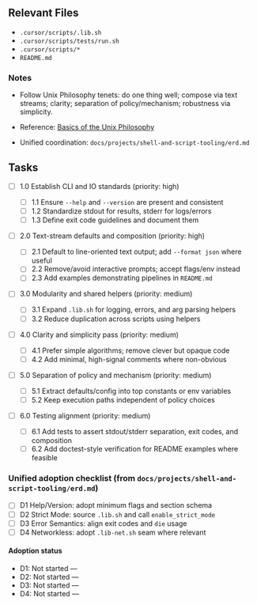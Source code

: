 ## Relevant Files

- `.cursor/scripts/.lib.sh`
- `.cursor/scripts/tests/run.sh`
- `.cursor/scripts/*`
- `README.md`

### Notes

- Follow Unix Philosophy tenets: do one thing well; compose via text streams; clarity; separation of policy/mechanism; robustness via simplicity.
- Reference: [Basics of the Unix Philosophy](https://cscie2x.dce.harvard.edu/hw/ch01s06.html)

- Unified coordination: `docs/projects/shell-and-script-tooling/erd.md`

## Tasks

- [ ] 1.0 Establish CLI and IO standards (priority: high)

  - [ ] 1.1 Ensure `--help` and `--version` are present and consistent
  - [ ] 1.2 Standardize stdout for results, stderr for logs/errors
  - [ ] 1.3 Define exit code guidelines and document them

- [ ] 2.0 Text-stream defaults and composition (priority: high)

  - [ ] 2.1 Default to line-oriented text output; add `--format json` where useful
  - [ ] 2.2 Remove/avoid interactive prompts; accept flags/env instead
  - [ ] 2.3 Add examples demonstrating pipelines in `README.md`

- [ ] 3.0 Modularity and shared helpers (priority: medium)

  - [ ] 3.1 Expand `.lib.sh` for logging, errors, and arg parsing helpers
  - [ ] 3.2 Reduce duplication across scripts using helpers

- [ ] 4.0 Clarity and simplicity pass (priority: medium)

  - [ ] 4.1 Prefer simple algorithms; remove clever but opaque code
  - [ ] 4.2 Add minimal, high-signal comments where non-obvious

- [ ] 5.0 Separation of policy and mechanism (priority: medium)

  - [ ] 5.1 Extract defaults/config into top constants or env variables
  - [ ] 5.2 Keep execution paths independent of policy choices

- [ ] 6.0 Testing alignment (priority: medium)
  - [ ] 6.1 Add tests to assert stdout/stderr separation, exit codes, and composition
  - [ ] 6.2 Add doctest-style verification for README examples where feasible

### Unified adoption checklist (from `docs/projects/shell-and-script-tooling/erd.md`)

- [ ] D1 Help/Version: adopt minimum flags and section schema
- [ ] D2 Strict Mode: source `.lib.sh` and call `enable_strict_mode`
- [ ] D3 Error Semantics: align exit codes and `die` usage
- [ ] D4 Networkless: adopt `.lib-net.sh` seam where relevant

#### Adoption status

- D1: Not started —
- D2: Not started —
- D3: Not started —
- D4: Not started —
